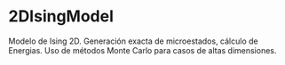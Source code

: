 # 2DIsingModel
Modelo de Ising 2D. Generación exacta de microestados, cálculo de Energias. Uso de métodos Monte Carlo  para casos de altas dimensiones.
